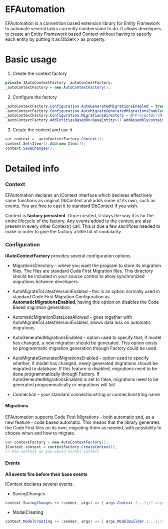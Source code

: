 EFAutomation
============

EFAutomation is a convention based extension library for Entity Framework to automate several tasks currently cumbersome to do. It allows developers to create an Entity Framework based Context without having to specify each entity by putting it as DbSet<> as property. 

Basic usage
============

1) Create the context factory
```c#
private IAutoContextFactory _autoContextFactory;
_autoContextFactory = new AutoContextFactory();
```

2) Configure the factory
```c#
_autoContextFactory.Configuration.AutoGeneratedMigrationsEnabled = true; 
_autoContextFactory.Configuration.AutoMigrateGeneratedMigrationsEnabled = true;
_autoContextFactory.Configuration.MigrationsDirectory = @"ProjectDir\Migrations";
_autoContextFactory.AddEntitiesBasedOn<BaseEntity>().AddAssemblyContaining<BaseEntity>();
```
3) Create the context and use it
```c#
var context = _autoContextFactory.Context();
context.Set<Item>().Add(new Item());
context.SaveChanges();
```

Detailed info
=============

### Context
EFAutomation declares an IContext interface which declares effectively same functions as original DbContext and adds some of its own, such as events. You are free to cast it to standard DbContext if you wish.

Context is **factory persistent**. Once created, it stays the way it is for the entire lifecycle of the factory. Any events added to the context are also present in every other Context() call. This is due a few sacrifices needed to make in order to give the factory a little bit of modularity.

### Configuration
**IAutoContextFactory** provides several configuration options. 
* MigrationsDirectory - where you want the program to store its migration files. The files are standard Code First Migration files. This directory should be included in your source control to allow synchronized migrations between developers.

* AutoMigrateToLatestVersionEnabled - this is an option normally used in standard Code First Migration Configuration as **AutomaticMigrationsEnabled**, having this option on disables the Code Based migration generation.

* AutomaticMigrationDataLossAllowed - goes together with AutoMigrateToLatestVersionEnabled, allows data loss on automatic migrations.

* AutoGeneratedMigrationsEnabled - option used to specify that, if model has changed, a new migration should be generated. This option exists so programmatic migration generation through Factory could be used.

* AutoMigrateGeneratedMigrationsEnabled - option used to specify whether, if model has changed, newly generated migrations should be migrated to database. If this feature is disabled, migrations need to be done programmatically through Factory. If AutoGeneratedMigrationsEnabled is set to false, migrations need to be generated programmatically or migrations will fail.

* Connection - your standard connectionstring or connectionstring name


#### Migrations
EFAutomation supports Code First Migrations - both automatic and, as a new feature - code based automatic. This means that the library generates the Code First files on its own, migrating them as needed, with possibility to choose when and how to migrate.




```c#
var contextFactory = new AutoContextFactory();
IContext context = contextFactory.CreateContext();
// Use context as you would normal context
```

#### Events
**All events fire before their base events**

IContext declares several events.

* SavingChanges
```c#
context.SavingChanges += (sender, args) => { args.Context.(...);/* args.Context is IContext */ };
```

* ModelCreating
```c#
context.ModelCreating += (sender, args) => { args.ModelBuilder.(...);/* args.ModelBuilder is standard DbModelBuilder */};
```

